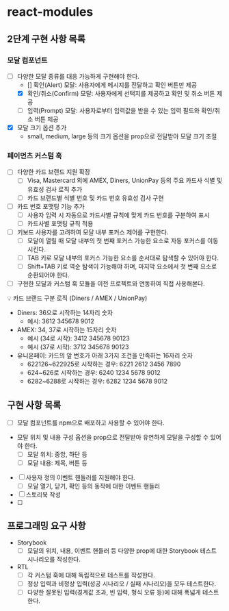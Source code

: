 # react-modules

## 2단계 구현 사항 목록

### 모달 컴포넌트

- [ ] 다양한 모달 종류를 대응 가능하게 구현해야 한다.
  - [] 확인(Alert) 모달: 사용자에게 메시지를 전달하고 확인 버튼만 제공
  - [x] 확인/취소(Confirm) 모달: 사용자에게 선택지를 제공하고 확인 및 취소 버튼 제공
  - [ ] 입력(Prompt) 모달: 사용자로부터 입력값을 받을 수 있는 입력 필드와 확인/취소 버튼 제공
- [x] 모달 크기 옵션 추가
  - small, medium, large 등의 크기 옵션을 prop으로 전달받아 모달 크기 조절

### 페이먼츠 커스텀 훅

- [ ] 다양한 카드 브랜드 지원 확장
  - [ ] Visa, Mastercard 외에 AMEX, Diners, UnionPay 등의 주요 카드사 식별 및 유효성 검사 로직 추가
  - [ ] 카드 브랜드별 식별 번호 및 카드 번호 유효성 검사 구현
- [ ] 카드 번호 포맷팅 기능 추가
  - [ ] 사용자 입력 시 자동으로 카드사별 규칙에 맞게 카드 번호를 구분하여 표시
  - [ ] 카드사별 포맷팅 규칙 적용
- [ ] 키보드 사용자를 고려하여 모달 내부 포커스 제어를 구현한다.
  - [ ] 모달이 열릴 때 모달 내부의 첫 번째 포커스 가능한 요소로 자동 포커스를 이동시킨다.
  - [ ] TAB 키로 모달 내부의 포커스 가능한 요소를 순서대로 탐색할 수 있어야 한다.
  - [ ] Shift+TAB 키로 역순 탐색이 가능해야 하며, 마지막 요소에서 첫 번째 요소로 순환되어야 한다.
- [ ] 구현한 모달과 커스텀 훅 모듈을 이전 프로젝트와 연동하여 직접 사용해본다.

💡 카드 브랜드 구분 로직 (Diners / AMEX / UnionPay)

- Diners: 36으로 시작하는 14자리 숫자
  - 예시: 3612 345678 9012
- AMEX: 34, 37로 시작하는 15자리 숫자
  - 예시 (34로 시작): 3412 345678 90123
  - 예시 (37로 시작): 3712 345678 90123
- 유니온페이: 카드의 앞 번호가 아래 3가지 조건을 만족하는 16자리 숫자
  - 622126~622925로 시작하는 경우: 6221 2612 3456 7890
  - 624~626로 시작하는 경우: 6240 1234 5678 9012
  - 6282~6288로 시작하는 경우: 6282 1234 5678 9012

## 구현 사항 목록

- [ ] 모달 컴포넌트를 npm으로 배포하고 사용할 수 있어야 한다.
- 모달 위치 및 내용 구성 옵션을 prop으로 전달받아 유연하게 모달을 구성할 수 있어야 한다.
  - [ ] 모달 위치: 중앙, 하단 등
  - [ ] 모달 내용: 제목, 버튼 등
- [ ] 사용자 정의 이벤트 핸들러를 지원해야 한다.
  - [ ] 모달 열기, 닫기, 확인 등의 동작에 대한 이벤트 핸들러
- [ ] 스토리북 작성
- [ ]

## 프로그래밍 요구 사항

- Storybook
  - [ ] 모달의 위치, 내용, 이벤트 핸들러 등 다양한 prop에 대한 Storybook 테스트 시나리오를 작성한다.
- RTL
  - [ ] 각 커스텀 훅에 대해 독립적으로 테스트를 작성한다.
  - [ ] 정상 입력과 비정상 입력(성공 시나리오 / 실패 시나리오)을 모두 테스트한다.
  - [ ] 다양한 잘못된 입력(경계값 초과, 빈 입력, 형식 오류 등)에 대해 폭넓게 테스트한다.
